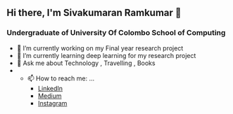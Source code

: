 ## Hi there, I'm Sivakumaran Ramkumar 👋
### Undergraduate of University Of Colombo School of Computing

- 🔭 I’m currently working on my Final year research project
- 🌱 I’m currently learning deep learning for my research project
- 💬 Ask me about Technology , Travelling , Books
- - 📫 How to reach me: ...
      - [LinkedIn](www.linkedin.com/in/ramkumar96)
      - [Medium](https://medium.com/@sivaram0203)
      - [Instagram](https://www.instagram.com/two_dirty_feet/)
